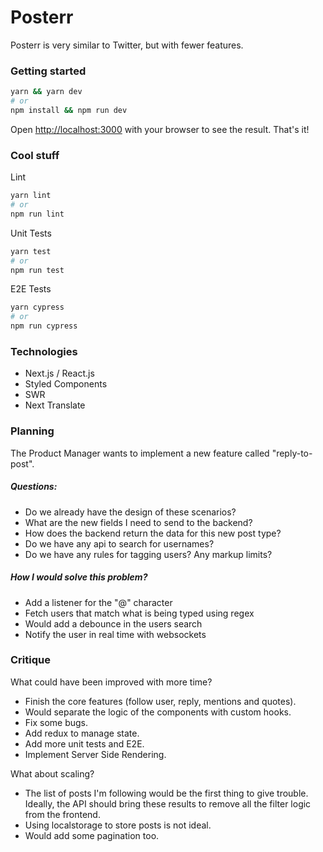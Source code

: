 # Posterr

Posterr is very similar to Twitter, but with fewer features.

### Getting started

```bash
yarn && yarn dev
# or
npm install && npm run dev
```

Open [http://localhost:3000](http://localhost:3000) with your browser to see the result. That's it!

### Cool stuff
Lint
```bash
yarn lint
# or
npm run lint
```

Unit Tests
```bash
yarn test
# or
npm run test
```

E2E Tests
```bash
yarn cypress
# or
npm run cypress
```

### Technologies

- Next.js / React.js
- Styled Components
- SWR
- Next Translate

### Planning

The Product Manager wants to implement a new feature called "reply-to-post". 
##### Questions:

- Do we already have the design of these scenarios?
- What are the new fields I need to send to the backend?
- How does the backend return the data for this new post type?
- Do we have any api to search for usernames?
- Do we have any rules for tagging users? Any markup limits?

##### How I would solve this problem?

- Add a listener for the "@" character
- Fetch users that match what is being typed using regex
- Would add a debounce in the users search
- Notify the user in real time with websockets
### Critique

What could have been improved with more time?

- Finish the core features (follow user, reply, mentions and quotes).
- Would separate the logic of the components with custom hooks.
- Fix some bugs.
- Add redux to manage state.
- Add more unit tests and E2E.
- Implement Server Side Rendering.

What about scaling?

- The list of posts I'm following would be the first thing to give trouble. Ideally, the API should bring these results to remove all the filter logic from the frontend.
- Using localstorage to store posts is not ideal.
- Would add some pagination too.
